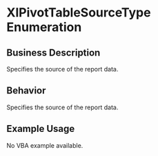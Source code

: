# XlPivotTableSourceType Enumeration

## Business Description
Specifies the source of the report data.

## Behavior
Specifies the source of the report data.

## Example Usage
No VBA example available.